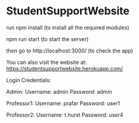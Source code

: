 # StudentSupportWebsite

run npm install (to install all the required modules)

npm run start (to start the server)

then go to http://localhost:3000/ (to check the app)

You can also visit the website at:
https://studentsupportwebsite.herokuapp.com/

Login Credentials:

  Admin:
    Username: admin
    Password: admin
    
  Professor1:
    Username: prafar
    Password: user1
    
  Professor2:
    Username: t.hurst
    Password: user4
